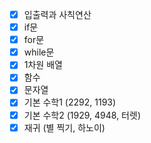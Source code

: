 - [x] 입출력과 사칙연산
- [x] if문
- [x] for문
- [x] while문
- [x] 1차원 배열
- [x] 함수
- [x] 문자열
- [x] 기본 수학1 (2292, 1193)
- [x] 기본 수학2 (1929, 4948, 터렛)
- [x] 재귀 (별 찍기, 하노이)